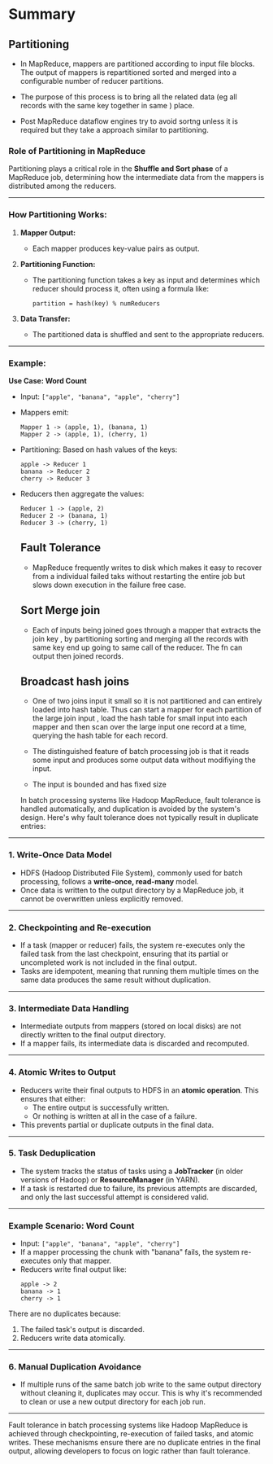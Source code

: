 # Summary

## Partitioning

- In MapReduce, mappers are partitioned according to input file blocks. The output of mappers is repartitioned sorted and merged into a configurable number of reducer partitions.

- The purpose of this process is to bring all the related data (eg all records with the same key together in same ) place.

- Post MapReduce dataflow engines try to avoid sortng unless it is required but they take a approach similar to partitioning.


### Role of Partitioning in MapReduce

Partitioning plays a critical role in the **Shuffle and Sort phase** of a MapReduce job, determining how the intermediate data from the mappers is distributed among the reducers.

---

### How Partitioning Works:

1. **Mapper Output:**
   - Each mapper produces key-value pairs as output.
   
2. **Partitioning Function:**
   - The partitioning function takes a key as input and determines which reducer should process it, often using a formula like:  
     ```
     partition = hash(key) % numReducers
     ```

3. **Data Transfer:**
   - The partitioned data is shuffled and sent to the appropriate reducers.

---

### Example:

**Use Case: Word Count**  
- Input: `["apple", "banana", "apple", "cherry"]`
- Mappers emit:
  ```
  Mapper 1 -> (apple, 1), (banana, 1)  
  Mapper 2 -> (apple, 1), (cherry, 1)
  ```

- Partitioning: Based on hash values of the keys:
  ```
  apple -> Reducer 1  
  banana -> Reducer 2  
  cherry -> Reducer 3
  ```

- Reducers then aggregate the values:
  ```
  Reducer 1 -> (apple, 2)  
  Reducer 2 -> (banana, 1)  
  Reducer 3 -> (cherry, 1)
  ```

  ## Fault Tolerance

  - MapReduce frequently writes to disk which makes it easy to recover from a individual failed taks without restarting the entire job but slows down execution in the failure free case.


  ## Sort Merge join

  - Each of inputs being joined goes through a mapper that extracts the join key , by partitioning sorting and merging all the records with same key end up going to same call of the reducer. The fn can output then joined records.


  ## Broadcast hash joins

  - One of two joins input it small so it is not partitioned and can entirely loaded into hash table. Thus 
  can start a mapper for each partition of the large join input , load the hash table for small input into each mapper and then scan over the large input one record at a time, querying the hash table for each record.

  - The distinguished feature of batch processing job is that it reads some input and produces some output data without modifiying the input. 

  - The input is bounded and has fixed size


  In batch processing systems like Hadoop MapReduce, fault tolerance is handled automatically, and duplication is avoided by the system's design. Here's why fault tolerance does not typically result in duplicate entries:

---

### 1. **Write-Once Data Model**  
- HDFS (Hadoop Distributed File System), commonly used for batch processing, follows a **write-once, read-many** model.
- Once data is written to the output directory by a MapReduce job, it cannot be overwritten unless explicitly removed.

---

### 2. **Checkpointing and Re-execution**  
- If a task (mapper or reducer) fails, the system re-executes only the failed task from the last checkpoint, ensuring that its partial or uncompleted work is not included in the final output.
- Tasks are idempotent, meaning that running them multiple times on the same data produces the same result without duplication.

---

### 3. **Intermediate Data Handling**  
- Intermediate outputs from mappers (stored on local disks) are not directly written to the final output directory. 
- If a mapper fails, its intermediate data is discarded and recomputed.

---

### 4. **Atomic Writes to Output**  
- Reducers write their final outputs to HDFS in an **atomic operation**. This ensures that either:
  - The entire output is successfully written.
  - Or nothing is written at all in the case of a failure.
- This prevents partial or duplicate outputs in the final data.

---

### 5. **Task Deduplication**  
- The system tracks the status of tasks using a **JobTracker** (in older versions of Hadoop) or **ResourceManager** (in YARN).
- If a task is restarted due to failure, its previous attempts are discarded, and only the last successful attempt is considered valid.

---

### Example Scenario: Word Count  
- Input: `["apple", "banana", "apple", "cherry"]`
- If a mapper processing the chunk with "banana" fails, the system re-executes only that mapper.
- Reducers write final output like:
  ```
  apple -> 2  
  banana -> 1  
  cherry -> 1
  ```

There are no duplicates because:
1. The failed task's output is discarded.
2. Reducers write data atomically.

---

### 6. **Manual Duplication Avoidance**  
- If multiple runs of the same batch job write to the same output directory without cleaning it, duplicates may occur. This is why it's recommended to clean or use a new output directory for each job run.
---
Fault tolerance in batch processing systems like Hadoop MapReduce is achieved through checkpointing, re-execution of failed tasks, and atomic writes. These mechanisms ensure there are no duplicate entries in the final output, allowing developers to focus on logic rather than fault tolerance.